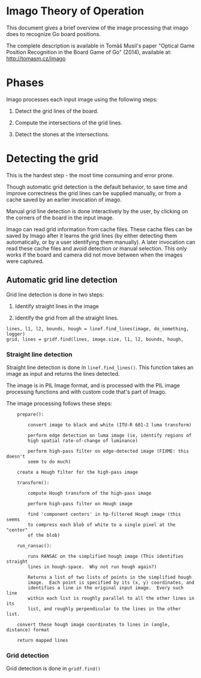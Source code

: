 # Imago Theory of Operation

This document gives a brief overview of the image processing that imago
does to recognize Go board positions.

The complete description is available in Tomáš Musil's paper "Optical
Game Position Recognition in the Board Game of Go" (2014), available at:
http://tomasm.cz/imago


# Phases

Imago processes each input image using the following steps:

1. Detect the grid lines of the board.

2. Compute the intersections of the grid lines.

3. Detect the stones at the intersections.


# Detecting the grid

This is the hardest step - the most time consuming and error prone.

Though automatic grid detection is the default behavior, to save time
and improve correctness the grid lines can be supplied manually, or from
a cache saved by an earlier invocation of imago.

Manual grid line detection is done interactively by the user, by clicking
on the corners of the board in the input image.

Imago can read grid information from cache files.  These cache files can
be saved by Imago after it learns the grid lines (by either detecting
them automatically, or by a user identifying them manually).  A later
invocation can read these cache files and avoid detection or manual
selection.  This only works if the board and camera did not move between
when the images were captured.


## Automatic grid line detection

Grid line detection is done in two steps:

1. Identify straight lines in the image

2. Identify the grid from all the straight lines.

```
lines, l1, l2, bounds, hough = linef.find_lines(image, do_something, logger)
grid, lines = gridf.find(lines, image.size, l1, l2, bounds, hough,
```

### Straight line detection

Straight line detection is done in `linef.find_lines()`.  This function
takes an image as input and returns the lines detected.

The image is in PIL Image format, and is processed with the PIL image
processing functions and with custom code that's part of Imago.

The image processing follows these steps:

```
    prepare():

        convert image to black and white (ITU-R 601-2 luma transform)

        perform edge detection on luma image (ie, identify regions of
        high spatial rate-of-change of luminance)

        perform high-pass filter on edge-detected image (FIXME: this doesn't
        seem to do much)

    create a Hough filter for the high-pass image

    transform():

        compute Hough transform of the high-pass image

        perform high-pass filter on Hough image

        find 'component centers' in hp-filtered Hough image (this seems
        to compress each blob of white to a single pixel at the "center"
        of the blob)

    run_ransac():
    
        runs RANSAC on the simplified hough image (This identifies straight
        lines in hough-space.  Why not run hough again?)

        Returns a list of two lists of points in the simplified hough
        image.  Each point is specified by its (x, y) coordinates, and
        identifies a line in the original input image.  Every such line
        within each list is roughly parallel to all the other lines in its
        list, and roughly perpendicular to the lines in the other list.

    convert these hough image coordinates to lines in (angle, distance) format

    return mapped lines
```


### Grid detection

Grid detection is done in `gridf.find()`
